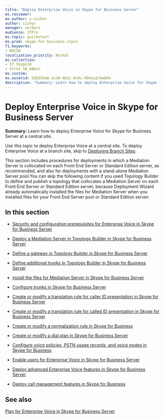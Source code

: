 ```yaml
---
title: "Deploy Enterprise Voice in Skype for Business Server"
ms.reviewer: 
ms.author: v-cichur
author: cichur
manager: serdars
audience: ITPro
ms.topic: quickstart
ms.prod: skype-for-business-itpro
f1.keywords:
- NOCSH
localization_priority: Normal
ms.collection:
- IT_Skype16
- Strat_SB_Admin
ms.custom:
ms.assetid: b5b593a6-ac30-461c-8c8c-0041e2c9ab04
description: "Summary: Learn how to deploy Enterprise Voice for Skype for Business Server at a central site."
---
```


# Deploy Enterprise Voice in Skype for Business Server

**Summary:** Learn how to deploy Enterprise Voice for Skype for Business Server at a central site.

Use this topic to deploy Enterprise Voice at a central site. To deploy Enterprise Voice at a branch site, skip to [Deploying Branch Sites](/previous-versions/office/lync-server-2013/lync-server-2013-deploying-branch-sites).

This section includes procedures for deployments in which a Mediation Server is collocated on each Front End Server or Standard Edition server, as recommended, and also for deployments with a stand-alone Mediation Server pool.You can skip the following content if you used Topology Builder to define and publish a topology that collocates a Mediation Server on each Front End Server or Standard Edition server, because Deployment Wizard already automatically installed the files for Mediation Server when you installed files for your Front End Server pool or Standard Edition server:
## In this section

- [Security and configuration prerequisites for Enterprise Voice in Skype for Business Server](enterprise-voice-security.md)

- [Deploy a Mediation Server in Topology Builder in Skype for Business Server](deploy-a-mediation-server.md)

- [Define a gateway in Topology Builder in Skype for Business Server](define-a-gateway.md)

- [Define additional trunks in Topology Builder in Skype for Business Server](define-additional-trunks.md)

- [Install the files for Mediation Server in Skype for Business Server](install-mediation-server.md)

- [Configure trunks in Skype for Business Server](configure-trunks.md)

- [Create or modify a translation rule for caller ID presentation in Skype for Business Server](caller-id-presentation-rules.md)

- [Create or modify a translation rule for called ID presentation in Skype for Business Server](called-id-presentation-rules.md)

- [Create or modify a normalization rule in Skype for Business](normalization-rules.md)

- [Create or modify a dial plan in Skype for Business Server](dial-plans.md)

- [Configure voice policies, PSTN usage records, and voice routes in Skype for Business](voice-and-pstn.md)

- [Enable users for Enterprise Voice in Skype for Business Server](enable-users-for-enterprise-voice.md)

- [Deploy advanced Enterprise Voice features in Skype for Business Server](deploy-advanced-enterprise-voice-features.md)

- [Deploy call management features in Skype for Business](deploy-call-management-features.md)

## See also

[Plan for Enterprise Voice in Skype for Business Server](../../plan-your-deployment/enterprise-voice-solution/enterprise-voice.md)